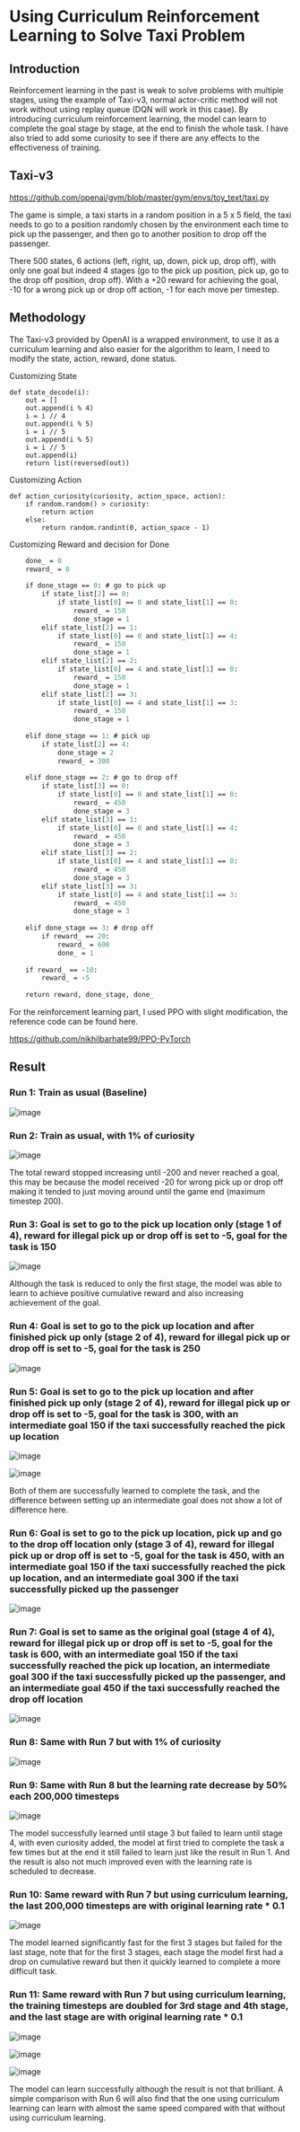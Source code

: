 # Using Curriculum Reinforcement Learning to Solve Taxi Problem

## Introduction

Reinforcement learning in the past is weak to solve problems with multiple stages, using the example of Taxi-v3, normal actor-critic method will not work without using replay queue (DQN will work in this case). By introducing curriculum reinforcement learning, the model can learn to complete the goal stage by stage, at the end to finish the whole task. I have also tried to add some curiosity to see if there are any effects to the effectiveness of training.

## Taxi-v3

https://github.com/openai/gym/blob/master/gym/envs/toy_text/taxi.py

The game is simple, a taxi starts in a random position in a 5 x 5 field, the taxi needs to go to a position randomly chosen by the environment each time to pick up the passenger, and then go to another position to drop off the passenger.

There 500 states, 6 actions (left, right, up, down, pick up, drop off), with only one goal but indeed 4 stages (go to the pick up position, pick up, go to the drop off position, drop off). With a +20 reward for achieving the goal, -10 for a wrong pick up or drop off action, -1 for each move per timestep.

## Methodology

The Taxi-v3 provided by OpenAI is a wrapped environment, to use it as a curriculum learning and also easier for the algorithm to learn, I need to modify the state, action, reward, done status.

Customizing State

```
def state_decode(i):
    out = []
    out.append(i % 4)
    i = i // 4
    out.append(i % 5)
    i = i // 5
    out.append(i % 5)
    i = i // 5
    out.append(i)
    return list(reversed(out))
```

Customizing Action

```
def action_curiosity(curiosity, action_space, action):
    if random.random() > curiosity:
        return action
    else:
        return random.randint(0, action_space - 1)
```

Customizing Reward and decision for Done

```def done_stage_process(state_list, reward, done_stage, done):
    done_ = 0
    reward_ = 0
    
    if done_stage == 0: # go to pick up
        if state_list[2] == 0:
            if state_list[0] == 0 and state_list[1] == 0:
                reward_ = 150
                done_stage = 1
        elif state_list[2] == 1:
            if state_list[0] == 0 and state_list[1] == 4:
                reward_ = 150
                done_stage = 1
        elif state_list[2] == 2:
            if state_list[0] == 4 and state_list[1] == 0:
                reward_ = 150
                done_stage = 1
        elif state_list[2] == 3:
            if state_list[0] == 4 and state_list[1] == 3:
                reward_ = 150
                done_stage = 1
    
    elif done_stage == 1: # pick up
        if state_list[2] == 4:
            done_stage = 2
            reward_ = 300
    
    elif done_stage == 2: # go to drop off
        if state_list[3] == 0:
            if state_list[0] == 0 and state_list[1] == 0:
                reward_ = 450
                done_stage = 3
        elif state_list[3] == 1:
            if state_list[0] == 0 and state_list[1] == 4:
                reward_ = 450
                done_stage = 3
        elif state_list[3] == 2:
            if state_list[0] == 4 and state_list[1] == 0:
                reward_ = 450
                done_stage = 3
        elif state_list[3] == 3:
            if state_list[0] == 4 and state_list[1] == 3:
                reward_ = 450
                done_stage = 3
    
    elif done_stage == 3: # drop off
        if reward_ == 20:
            reward_ = 600
            done_ = 1
    
    if reward_ == -10:
        reward_ = -5
    
    return reward, done_stage, done_
```

For the reinforcement learning part, I used PPO with slight modification, the reference code can be found here.

https://github.com/nikhilbarhate99/PPO-PyTorch

## Result

### Run 1: Train as usual (Baseline)

![image](https://github.com/leolui2004/curriculum_taxi/blob/main/r1.png)

### Run 2: Train as usual, with 1% of curiosity

![image](https://github.com/leolui2004/curriculum_taxi/blob/main/r2.png)

The total reward stopped increasing until -200 and never reached a goal, this may be because the model received -20 for wrong pick up or drop off making it tended to just moving around until the game end (maximum timestep 200).

### Run 3: Goal is set to go to the pick up location only (stage 1 of 4), reward for illegal pick up or drop off is set to -5, goal for the task is 150

![image](https://github.com/leolui2004/curriculum_taxi/blob/main/r3.png)

Although the task is reduced to only the first stage, the model was able to learn to achieve positive cumulative reward and also increasing achievement of the goal.

### Run 4: Goal is set to go to the pick up location and after finished pick up only (stage 2 of 4), reward for illegal pick up or drop off is set to -5, goal for the task is 250

![image](https://github.com/leolui2004/curriculum_taxi/blob/main/r4.png)

### Run 5: Goal is set to go to the pick up location and after finished pick up only (stage 2 of 4), reward for illegal pick up or drop off is set to -5, goal for the task is 300, with an intermediate goal 150 if the taxi successfully reached the pick up location

![image](https://github.com/leolui2004/curriculum_taxi/blob/main/r5.png)

![image](https://github.com/leolui2004/curriculum_taxi/blob/main/r5_.png)

Both of them are successfully learned to complete the task, and the difference between setting up an intermediate goal does not show a lot of difference here.

### Run 6: Goal is set to go to the pick up location, pick up and go to the drop off location only (stage 3 of 4), reward for illegal pick up or drop off is set to -5, goal for the task is 450, with an intermediate goal 150 if the taxi successfully reached the pick up location, and an intermediate goal 300 if the taxi successfully picked up the passenger

![image](https://github.com/leolui2004/curriculum_taxi/blob/main/r6.png)

### Run 7: Goal is set to same as the original goal (stage 4 of 4), reward for illegal pick up or drop off is set to -5, goal for the task is 600, with an intermediate goal 150 if the taxi successfully reached the pick up location, an intermediate goal 300 if the taxi successfully picked up the passenger, and an intermediate goal 450 if the taxi successfully reached the drop off location

![image](https://github.com/leolui2004/curriculum_taxi/blob/main/r7.png)

### Run 8: Same with Run 7 but with 1% of curiosity

![image](https://github.com/leolui2004/curriculum_taxi/blob/main/r8.png)

### Run 9: Same with Run 8 but the learning rate decrease by 50% each 200,000 timesteps

![image](https://github.com/leolui2004/curriculum_taxi/blob/main/r9.png)

The model successfully learned until stage 3 but failed to learn until stage 4, with even curiosity added, the model at first tried to complete the task a few times but at the end it still failed to learn just like the result in Run 1. And the result is also not much improved even with the learning rate is scheduled to decrease.

### Run 10: Same reward with Run 7 but using curriculum learning, the last 200,000 timesteps are with original learning rate * 0.1

![image](https://github.com/leolui2004/curriculum_taxi/blob/main/r10.png)

The model learned significantly fast for the first 3 stages but failed for the last stage, note that for the first 3 stages, each stage the model first had a drop on cumulative reward but then it quickly learned to complete a more difficult task.

### Run 11: Same reward with Run 7 but using curriculum learning, the training timesteps are doubled for 3rd stage and 4th stage, and the last stage are with original learning rate * 0.1

![image](https://github.com/leolui2004/curriculum_taxi/blob/main/r11.png)

![image](https://github.com/leolui2004/curriculum_taxi/blob/main/r11_.png)

![image](https://github.com/leolui2004/curriculum_taxi/blob/main/r11__.png)

The model can learn successfully although the result is not that brilliant. A simple comparison with Run 6 will also find that the one using curriculum learning can learn with almost the same speed compared with that without using curriculum learning.
